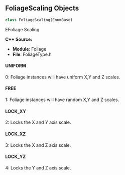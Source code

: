 ## FoliageScaling Objects

```python
class FoliageScaling(EnumBase)
```

EFoliage Scaling

**C++ Source:**

- **Module**: Foliage
- **File**: FoliageType.h

<a id="unreal.FoliageScaling.UNIFORM"></a>

#### UNIFORM

0: Foliage instances will have uniform X,Y and Z scales.

<a id="unreal.FoliageScaling.FREE"></a>

#### FREE

1: Foliage instances will have random X,Y and Z scales.

<a id="unreal.FoliageScaling.LOCK_XY"></a>

#### LOCK_XY

2: Locks the X and Y axis scale.

<a id="unreal.FoliageScaling.LOCK_XZ"></a>

#### LOCK_XZ

3: Locks the X and Z axis scale.

<a id="unreal.FoliageScaling.LOCK_YZ"></a>

#### LOCK_YZ

4: Locks the Y and Z axis scale.

<a id="unreal.HasCustomNavigableGeometry"></a>